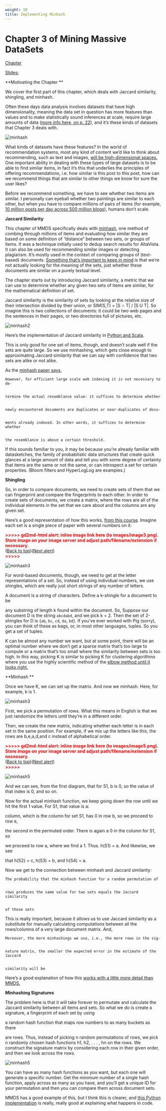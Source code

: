 ```yaml
---
weight: 10
title: Implementing Minhash
---
```


# Chapter 3 of Mining Massive DataSets

[Chapter](http://infolab.stanford.edu/~ullman/mmds/ch3n.pdf) 

[Slides:](http://www.mmds.org/mmds/v2.1/ch03-lsh.pdf)

**Motivating the Chapter **

We cover the first part of this chapter, which deals with Jaccard similarity, shingling, and minhash. 

Often these days data analysis involves datasets that have high dimensionality, meaning the data set in question has more features than values and to make statistically sound inferences at scale, require large amounts of data ([more info here, on p. 22](https://web.stanford.edu/~hastie/Papers/ESLII.pdf)), and it’s these kinds of datasets that Chapter 3 deals with. 


![minhash](https://raw.githubusercontent.com/veekaybee/boringml/master/static/images/minhash1.png)



What kinds of datasets have these features? In the world of recommendation systems, most any kind of content we’d like to think about recommending, such as text and images, [will be high-dimensional spaces.](https://towardsdatascience.com/understanding-high-dimensional-spaces-in-machine-learning-4c5c38930b6a) One important ability in dealing with these types of large datasets is to be able to find similar items, in fact it’s this that underlies the principles of offering recommendations, i.e. how similar is this post to this post, how can we recommend things that are similar to other things we know for sure the user likes? 

Before we recommend something, we have to see whether two items are similar. I personally can eyeball whether two paintings are similar to each other, but when you have to compare millions of pairs of items (for example, [10 million posts per day across 500 million blogs](https://www.tumblr.com/about)), humans don’t scale. 

**Jaccard Similarity**

This chapter of MMDS specifically deals with [minhash](http://v), one method of combing through millions of items and evaluating how similar they are based on some definition of “distance” between two sets, or groups of items. It was a technique initially used to dedup search results for AltaVista. It can also be used for recommending similar images or detecting plagiarism. It’s mostly used in the context of comparing groups of (text-based) documents. [Something that’s important to keep in mind](https://mccormickml.com/2015/06/12/minhash-tutorial-with-python-code/) is that we’re not actually looking for the meaning of the sets, just whether these documents are similar on a purely textual level. 

The chapter starts out by introducing Jaccard similarity, a metric that we can use to determine whether any given two sets of items are similar, for the mathematical definition of set.  

Jaccard similarity is the similarity of sets by looking at the relative size of their intersection divided by their union, or SIM(S,T) = |S ∩ T| / |S U T|.  So imagine this is two collections of documents: it could be two web pages and the sentences in their pages, or two directories full of pictures, etc. 


![minhash2](https://raw.githubusercontent.com/veekaybee/boringml/master/static/images/minhash2.png)


Here’s the implementation of Jaccard similarity in [Python and Scala](https://gist.github.com/veekaybee/f31274222ce85f7005b29f78df3de34d). 

This is only good for one set of items, though, and doesn’t scale well if the sets are quite large. So we use minhashing, which gets close enough to approximating Jaccard similarity that we can say with confidence that two sets are alike or not alike. 

As the [minhash paper says](http://cs.brown.edu/courses/cs253/papers/nearduplicate.pdf), 


    However, for efficient large scale web indexing it is not necessary to de-


    termine the actual resemblance value: it suffices to determine whether


    newly encountered documents are duplicates or near-duplicates of docu-


    ments already indexed. In other words, it suffices to determine whether


    the resemblance is above a certain threshold. 

If this sounds familiar to you, it may be because you’re already familiar with datasketches, the family of probabilistic data structures that create quick glances at a large amount of data and tell you with some degree of certainty that items are the same or not the same, or can introspect a set for certain properties. (Bloom filters and HyperLogLog are examples.)

**Shingling**

So, in order to compare documents, we need to create sets of them that we can fingerprint and compare the fingerprints to each other.  In order to create sets of documents, we create a matrix, where the rows are all of the individual elements in the set that we care about and the columns are any given set. 

Here’s a good representation of how this works, [from this course](https://www.cs.utah.edu/~jeffp/teaching/cs5955/L5-Minhash.pdf). Imagine each set is a single piece of paper with several numbers on it: 

<p id="gdcalert3" ><span style="color: red; font-weight: bold">>>>>>  gd2md-html alert: inline image link here (to images/image3.png). Store image on your image server and adjust path/filename/extension if necessary. </span><br>(<a href="#">Back to top</a>)(<a href="#gdcalert4">Next alert</a>)<br><span style="color: red; font-weight: bold">>>>>> </span></p>


![minhash3](https://raw.githubusercontent.com/veekaybee/boringml/master/static/images/minhash3.png)


For word-based documents, though, we need to get at the letter representations of a set. So, instead of using individual numbers, we use shingles, which are really just short strings of any number of letters. 

A document is a string of characters. Define a k-shingle for a document to be

any substring of length k found within the document. So, Suppose our document D is the string `abcdabd`, and we pick  k = 2. Then the set of 2-shingles for D is {`ab`, `bc`, `cd`, `da`, `bd`}. If you’ve ever worked with Pig (sorry), you can think of these as bags, or,  in most other languages, tuples. So you get a set of tuples. 

K can be almost any number we want, but at some point, there will be an optimal number where we don’t get a sparse matrix that’s too large to compute or a matrix that’s too small where the similarity between sets is too high. In this way, picking K is similar to picking K for clustering algorithms where you use the highly scientific method of the [elbow method until it looks right. ](https://en.wikipedia.org/wiki/Elbow_method_(clustering))

**Minhash **

Once we have K, we can set up the matrix. And now we minhash. Here, for example, k is 1. 



![minhash3](https://raw.githubusercontent.com/veekaybee/boringml/master/static/images/minhash4.png)



First, we pick a permutation of rows. What this means in English is that we just randomize the letters until they’re in a different order. 

Then, we create the new matrix, indicating whether each letter is in each set in the same position. For example, if we mix up the letters like this, the rows are b,e,a,d,and c instead of alphabetical order.



<p id="gdcalert5" ><span style="color: red; font-weight: bold">>>>>>  gd2md-html alert: inline image link here (to images/image5.png). Store image on your image server and adjust path/filename/extension if necessary. </span><br>(<a href="#">Back to top</a>)(<a href="#gdcalert6">Next alert</a>)<br><span style="color: red; font-weight: bold">>>>>> </span></p>


![minhash5](https://raw.githubusercontent.com/veekaybee/boringml/master/static/images/minhash5.png)


And we can see, from the first diagram, that for S1, b is 0, so the value of that index is 0, and so on. 

Now for the actual minhash function, we keep going down the row until we hit the first 1 value. For S1, that value is a:

column, which is the column for set S1, has 0 in row b, so we proceed to row e,

the second in the permuted order. There is again a 0 in the column for S1, so

we proceed to row a, where we find a 1. Thus. h(S1) = a. And likewise, we see

that h(S2) = c, h(S3) = b, and h(S4) = a.

Now we get to the connection between minhash and Jaccard similarity: 


    The probability that the minhash function for a random permutation of


    rows produces the same value for two sets equals the Jaccard similarity


    of those sets

This is really important, because it allows us to use Jaccard similarity as a substitute for manually calculating computations between all the rows/columns of a very large document matrix. And, 


    Moreover, the more minhashings we use, i.e., the more rows in the sig-


    nature matrix, the smaller the expected error in the estimate of the Jaccard


    similarity will be

Here’s a good explanation of how this [works with a little more detail than MMDS.](https://www.cs.utah.edu/~jeffp/teaching/cs5955/L5-Minhash.pdf)

**Minhashing Signatures**

The problem here is that it will take forever to permutate and calculate the Jaccard similarity between all items and sets. So what we do is create a signature, a fingerprint of each set by using

a random hash function that maps row numbers to as many buckets as there

are rows. Thus, instead of picking n random permutations of rows, we pick n randomly chosen hash functions h1, h2, . . . , hn on the rows. We construct the signature matrix by considering each row in their given order, and then we look across the rows. 

![minhash5](https://raw.githubusercontent.com/veekaybee/boringml/master/static/images/minhash6.png)


You can have as many hash functions as you want, but each one will generate a specific number. Get the minimum number of a single hash function, apply across as many as you have, and you’ll get a unique ID for your permutation and then you can compare them across document sets. 

MMDS has a good example of this, but I think this is clearer, and [this Python implementation](https://github.com/chrisjmccormick/MinHash/blob/master/runMinHashExample.py) is really, really good at explaining what happens in code. 

